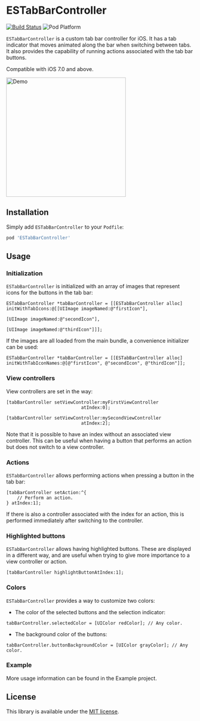 ESTabBarController
========================

[![Build Status](https://api.travis-ci.org/ezescaruli/ESTabBarController.svg?branch=master)](https://travis-ci.org/ezescaruli/ESTabBarController)
![Pod Platform](http://img.shields.io/cocoapods/v/ESTabBarController.svg?style=flat)

`ESTabBarController` is a custom tab bar controller for iOS. It has a tab indicator that moves animated along the bar when switching between tabs. It also provides the capability of running actions associated with the tab bar buttons.

Compatible with iOS 7.0 and above.


<img src="./Readme/Demo.gif" alt="Demo" width="320"/>


## Installation

Simply add `ESTabBarController` to your `Podfile`:
```ruby
pod 'ESTabBarController'
```

## Usage


### Initialization

`ESTabBarController` is initialized with an array of images that represent icons for the buttons in the tab bar:
```objc
ESTabBarController *tabBarController = [[ESTabBarController alloc] initWithTabIcons:@[[UIImage imageNamed:@"firstIcon"],
                                                                                      [UIImage imageNamed:@"secondIcon"],
                                                                                      [UIImage imageNamed:@"thirdIcon"]]];
```

If the images are all loaded from the main bundle, a convenience initializer can be used:
```objc
ESTabBarController *tabBarController = [[ESTabBarController alloc] initWithTabIconNames:@[@"firstIcon", @"secondIcon", @"thirdIcon"]];
```


### View controllers

View controllers are set in the way:
```objc
[tabBarController setViewController:myFirstViewController
                            atIndex:0];

[tabBarController setViewController:mySecondViewController
                            atIndex:2];
```
Note that it is possible to have an index without an associated view controller. This can be useful when having a button that performs an action but does not switch to a view controller.


### Actions

`ESTabBarController` allows performing actions when pressing a button in the tab bar:
```objc
[tabBarController setAction:^{
    // Perform an action.
} atIndex:1];
```
If there is also a controller associated with the index for an action, this is performed immediately after switching to the controller.

### Highlighted buttons

`ESTabBarController` allows having highlighted buttons. These are displayed in a different way, and are useful when trying to give more importance to a view controller or action.
```objc
[tabBarController highlightButtonAtIndex:1];
```

### Colors

`ESTabBarController` provides a way to customize two colors:
- The color of the selected buttons and the selection indicator:
```objc
tabBarController.selectedColor = [UIColor redColor]; // Any color.
```
- The background color of the buttons:
```objc
tabBarController.buttonBackgroundColor = [UIColor grayColor]; // Any color.
```

### Example

More usage information can be found in the Example project.


## License

This library is available under the [MIT license](http://www.opensource.org/licenses/mit-license.php).

